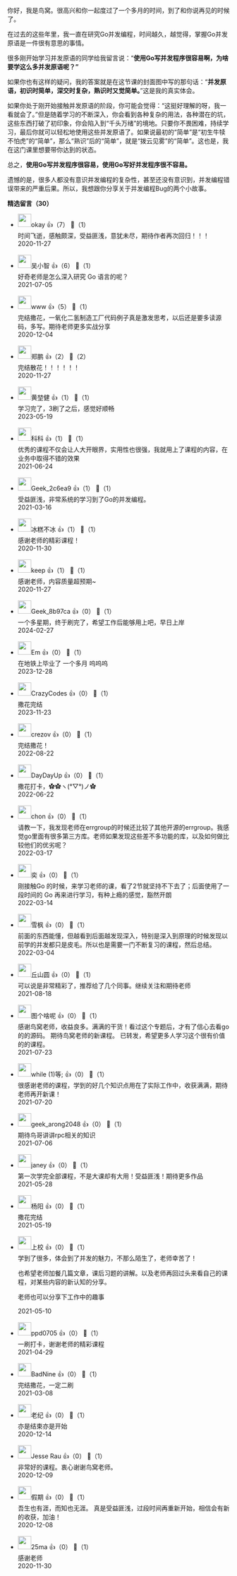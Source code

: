 你好，我是鸟窝。很高兴和你一起度过了一个多月的时间，到了和你说再见的时候了。

在过去的这些年里，我一直在研究Go并发编程，时间越久，越觉得，掌握Go并发原语是一件很有意思的事情。

很多刚开始学习并发原语的同学给我留言说：“**使用Go写并发程序很容易啊，为啥要学这么多并发原语呢？”**

如果你也有这样的疑问，我的答案就是在这节课的封面图中写的那句话：“**并发原语，初识时简单，深交时复杂，熟识时又觉简单。**”这是我的真实体会。

如果你处于刚开始接触并发原语的阶段，你可能会觉得：“这挺好理解的呀，我一看就会了。”但是随着学习的不断深入，你会看到各种复杂的用法，各种潜在的坑，这些东西打破了初印象，你会陷入到“千头万绪”的境地。只要你不畏困难，持续学习，最后你就可以轻松地使用这些并发原语了。如果说最初的“简单”是“初生牛犊不怕虎”的“简单”，那么“熟识”后的“简单”，就是“拨云见雾”的“简单”。这也是，我在这门课里想要带你达到的状态。

总之，**使用Go写并发程序很容易，使用Go写好并发程序很不容易。**

遗憾的是，很多人都没有意识并发编程的复杂性，甚至还没有意识到，并发编程错误带来的严重后果。所以，我想跟你分享关于并发编程Bug的两个小故事。
<div><strong>精选留言（30）</strong></div><ul>
<li><img src="https://static001.geekbang.org/account/avatar/00/10/50/88/424eeec7.jpg" width="30px"><span>okay</span> 👍（7） 💬（1）<div>时间飞逝，感触颇深，受益匪浅，意犹未尽，期待作者再次回归！！！</div>2020-11-27</li><br/><li><img src="https://static001.geekbang.org/account/avatar/00/14/00/4e/be2b206b.jpg" width="30px"><span>吴小智</span> 👍（6） 💬（1）<div>好奇老师是怎么深入研究 Go 语言的呢？</div>2021-07-05</li><br/><li><img src="https://static001.geekbang.org/account/avatar/00/1c/f7/62/947004d0.jpg" width="30px"><span>www</span> 👍（5） 💬（1）<div>完结撒花，一氧化二氢制造工厂代码例子真是激发思考，以后还是要多读源码，多写。期待老师更多实战分享</div>2020-12-04</li><br/><li><img src="https://static001.geekbang.org/account/avatar/00/10/bc/b9/8e9dfff6.jpg" width="30px"><span>郑鹏</span> 👍（2） 💬（2）<div>完结散花！！！！！！</div>2020-11-27</li><br/><li><img src="https://thirdwx.qlogo.cn/mmopen/vi_32/YbUxEV3741vKZAiasOXggWucQbmicJwIjg3HDE58oyibYXbSop9QQFqZ7X6OhynDoo6rDHwzK8njSeJjN9hx3pJXg/132" width="30px"><span>黄堃健</span> 👍（1） 💬（1）<div>学习完了，3刷了之后，感觉好顺畅</div>2023-05-19</li><br/><li><img src="https://static001.geekbang.org/account/avatar/00/19/22/c8/f2892022.jpg" width="30px"><span>科科</span> 👍（1） 💬（1）<div>优秀的课程不仅会让人大开眼界，实用性也很强，我就用上了课程的内容，在业务中取得不错的效果</div>2021-06-24</li><br/><li><img src="https://thirdwx.qlogo.cn/mmopen/vi_32/KR3mVqvUy9VaUO1qFmib85WveR0wvMVzAdztwDFYtUc9iagKmRjRibmIKnS8XVvf6CkXo9SssUaiaQ1YNFdFuyUMuA/132" width="30px"><span>Geek_2c6ea9</span> 👍（1） 💬（1）<div>受益匪浅，非常系统的学习到了Go的并发编程。</div>2021-03-16</li><br/><li><img src="https://static001.geekbang.org/account/avatar/00/11/50/a9/3f8c7418.jpg" width="30px"><span>冰糕不冰</span> 👍（1） 💬（1）<div>感谢老师的精彩课程！</div>2020-11-30</li><br/><li><img src="https://static001.geekbang.org/account/avatar/00/11/af/dc/88c34436.jpg" width="30px"><span>keep</span> 👍（1） 💬（1）<div>感谢老师，内容质量超预期~</div>2020-11-27</li><br/><li><img src="" width="30px"><span>Geek_8b97ca</span> 👍（0） 💬（1）<div>一个多星期，终于刷完了，希望工作后能够用上吧，早日上岸</div>2024-02-27</li><br/><li><img src="https://static001.geekbang.org/account/avatar/00/1b/2c/3d/0bd58aa4.jpg" width="30px"><span>Em</span> 👍（0） 💬（1）<div>在地铁上毕业了  一个多月  呜呜呜</div>2023-12-28</li><br/><li><img src="https://static001.geekbang.org/account/avatar/00/10/7f/75/551c5d6c.jpg" width="30px"><span>CrazyCodes</span> 👍（0） 💬（1）<div>撒花完结</div>2023-11-23</li><br/><li><img src="http://thirdwx.qlogo.cn/mmopen/vi_32/Q0j4TwGTfTKnrjcKrRp5atleQiaD4yYw1sjguFOCCwldjE4T2cicicQaT9ELfKFhmUibT0m9gUicyHIDP9ZBdBwZk5w/132" width="30px"><span>crezov</span> 👍（0） 💬（1）<div>完结撒花！</div>2022-08-22</li><br/><li><img src="https://static001.geekbang.org/account/avatar/00/18/93/38/71615300.jpg" width="30px"><span>DayDayUp</span> 👍（0） 💬（1）<div>撒花打卡，✿✿ヽ(°▽°)ノ✿</div>2022-06-22</li><br/><li><img src="https://static001.geekbang.org/account/avatar/00/10/4f/7d/dd852b04.jpg" width="30px"><span>chon</span> 👍（0） 💬（1）<div>请教一下，我发现老师在errgroup的时候还比较了其他开源的errgroup。我感觉go里面有很多第三方库。老师如果发现这些差不多功能的库，以及如何做比较他们的优劣呢？</div>2022-03-17</li><br/><li><img src="https://static001.geekbang.org/account/avatar/00/0f/57/4f/6fb51ff1.jpg" width="30px"><span>奕</span> 👍（0） 💬（1）<div>刚接触Go 的时候，来学习老师的课，看了2节就坚持不下去了；后面使用了一段时间的 Go 再来进行学习，有种上瘾的感觉，豁然开朗</div>2022-03-14</li><br/><li><img src="http://thirdwx.qlogo.cn/mmopen/vi_32/5T98QoeVBeoicz3ReKg5mykgib9lxibUziaupmUk7h9L67uGlco3qoT0oXrVfObUytbtFImjrxtiaNvIn0Grs5A7png/132" width="30px"><span>雪枫</span> 👍（0） 💬（1）<div>前面的东西能懂，但越看到后面越发现深入，特别是深入到原理的时候发现以前学的并发都只是皮毛。所以也是需要一门不断复习的课程，然后总结。</div>2022-03-04</li><br/><li><img src="https://static001.geekbang.org/account/avatar/00/0f/f8/7c/552f6ce3.jpg" width="30px"><span>丘山圆</span> 👍（0） 💬（1）<div>可以说是非常精彩了，推荐给了几个同事。继续关注和期待老师</div>2021-08-18</li><br/><li><img src="https://static001.geekbang.org/account/avatar/00/11/51/88/232fe847.jpg" width="30px"><span>图个啥呢</span> 👍（0） 💬（1）<div>感谢鸟窝老师，收益良多。满满的干货！看过这个专题后，才有了信心去看go的的源码。
期待鸟窝老师的新课程。
已转发，希望更多人学习这个很有价值的的课程。</div>2021-07-23</li><br/><li><img src="https://static001.geekbang.org/account/avatar/00/10/34/67/06a7f9be.jpg" width="30px"><span>while (1)等;</span> 👍（0） 💬（1）<div>很感谢老师的课程，学到的好几个知识点用在了实际工作中，收获满满，期待老师再开新课！</div>2021-07-20</li><br/><li><img src="https://static001.geekbang.org/account/avatar/00/17/2a/e6/c788257f.jpg" width="30px"><span>geek_arong2048</span> 👍（0） 💬（1）<div>期待鸟哥讲讲rpc相关的知识</div>2021-07-06</li><br/><li><img src="https://static001.geekbang.org/account/avatar/00/18/b7/24/17f6c240.jpg" width="30px"><span>janey</span> 👍（0） 💬（1）<div>第一次学完全部课程，不是大课却有大用！受益匪浅！期待更多作品</div>2021-05-28</li><br/><li><img src="https://static001.geekbang.org/account/avatar/00/17/42/12/928fa044.jpg" width="30px"><span>杨阳</span> 👍（0） 💬（1）<div>撒花完结</div>2021-05-19</li><br/><li><img src="https://static001.geekbang.org/account/avatar/00/10/51/ec/3d51d5e6.jpg" width="30px"><span>上校</span> 👍（0） 💬（1）<div>学到了很多，体会到了并发的魅力，不那么陌生了，老师幸苦了！

也希望老师加餐几篇文章，课后习题的讲解。以及老师再回过头来看自己的课程，对某些内容的新认知的分享。

老师也可以分享下工作中的趣事</div>2021-05-10</li><br/><li><img src="https://thirdwx.qlogo.cn/mmopen/vi_32/Q0j4TwGTfTKotsBr2icbYNYlRSlicGUD1H7lulSTQUAiclsEz9gnG5kCW9qeDwdYtlRMXic3V6sj9UrfKLPJnQojag/132" width="30px"><span>ppd0705</span> 👍（0） 💬（1）<div>一刷打卡，谢谢老师的精彩课程</div>2021-04-29</li><br/><li><img src="https://static001.geekbang.org/account/avatar/00/11/5b/d5/5c2aa991.jpg" width="30px"><span>BadNine</span> 👍（0） 💬（1）<div>完结撒花，一定二刷</div>2021-03-08</li><br/><li><img src="https://static001.geekbang.org/account/avatar/00/12/bb/d7/91da132b.jpg" width="30px"><span>老纪</span> 👍（0） 💬（1）<div>亦是结束亦是开始</div>2020-12-14</li><br/><li><img src="https://static001.geekbang.org/account/avatar/00/12/f2/9d/26ea1126.jpg" width="30px"><span>Jesse Rau</span> 👍（0） 💬（1）<div>非常好的课程。衷心谢谢鸟窝老师。</div>2020-12-09</li><br/><li><img src="https://static001.geekbang.org/account/avatar/00/21/fa/e8/45211b5a.jpg" width="30px"><span>假期</span> 👍（0） 💬（1）<div>吾生也有涯，而知也无涯。
真是受益匪浅，过段时间再重新开始，相信会有新的收获，加油！</div>2020-12-08</li><br/><li><img src="https://static001.geekbang.org/account/avatar/00/13/e4/a1/178387da.jpg" width="30px"><span>25ma</span> 👍（0） 💬（1）<div>感谢老师</div>2020-11-30</li><br/>
</ul>